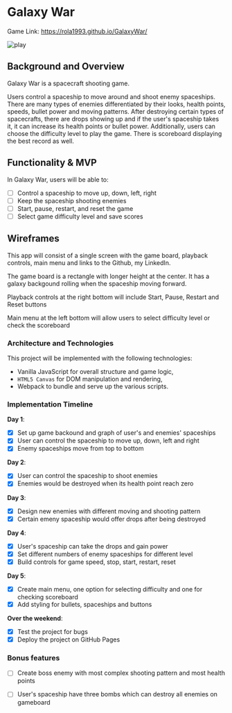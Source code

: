 # Galaxy War

Game Link: https://rola1993.github.io/GalaxyWar/

![play](https://github.com/Rola1993/GalaxyWar/blob/master/img/play.gif)

## Background and Overview

Galaxy War is a spacecraft shooting game.

Users control a spaceship to move around and shoot enemy spaceships. There are many types of enemies differentiated by their looks, health points, speeds, bullet power and moving patterns. After destroying certain types of spacecrafts, there are drops showing up and if the user's spaceship takes it, it can increase its health points or bullet power.
Additionally, users can choose the difficulty level to play the game. There is scoreboard displaying the best record as well. 

## Functionality & MVP

In Galaxy War, users will be able to:

- [ ] Control a spaceship to move up, down, left, right
- [ ] Keep the spaceship shooting enemies 
- [ ] Start, pause, restart, and reset the game
- [ ] Select game difficulty level and save scores

## Wireframes

This app will consist of a single screen with the game board, playback controls, main menu and links to the Github, my LinkedIn.  

The game board is a rectangle with longer height at the center. It has a galaxy backgound rolling when the spaceship moving forward.

Playback controls at the right bottom will include Start, Pause, Restart and Reset buttons

Main menu at the left bottom will allow users to select difficulty level or check the scoreboard

### Architecture and Technologies

This project will be implemented with the following technologies:

- Vanilla JavaScript for overall structure and game logic,
- `HTML5 Canvas` for DOM manipulation and rendering,
- Webpack to bundle and serve up the various scripts.

### Implementation Timeline

**Day 1**: 
- [x] Set up game backound and graph of user's and enemies' spaceships
- [x] User can control the spaceship to move up, down, left and right
- [x] Enemy spaceships move from top to bottom

**Day 2**: 

- [x] User can control the spaceship to shoot enemies
- [x] Enemies would be destroyed when its health point reach zero

**Day 3**: 

- [x] Design new enemies with different moving and shooting pattern
- [x] Certain emeny spaceship would offer drops after being destroyed

**Day 4**: 

- [x] User's spaceship can take the drops and gain power
- [x] Set different numbers of enemy spaceships for different level
- [x] Build controls for game speed, stop, start, restart, reset

**Day 5**: 

- [x] Create main menu, one option for selecting difficulty and one for checking scoreboard
- [x] Add styling for bullets, spaceships and buttons

**Over the weekend**:

- [x] Test the project for bugs
- [x] Deploy the project on GitHub Pages

### Bonus features

- [ ] Create boss enemy with most complex shooting pattern and most health points
- [ ] User's spaceship have three bombs which can destroy all enemies on gameboard


